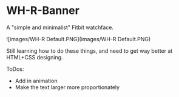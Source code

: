 # WH-R-Banner
A "simple and minimalist" Fitbit watchface.

![images/WH-R Default.PNG](images/WH-R Default.PNG)

Still learning how to do these things, and need to get way better at HTML+CSS designing.

ToDos:
- Add in animation
- Make the text larger more proportionately 
